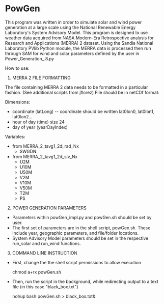 PowGen
=====

This program was written in order to simulate solar and wind power generation at a large scale using the National Renewable Energy Laboratory's System Advisory Model. This program is designed to use weather data acquired from NASA Modern-Era Retrospective analysis for Research and Applications (MERRA) 2 dataset. Using the Sandia National Laboratory PVlib Python module, the MERRA data is processed then run through SAM for wind and solar parameters defined by the user in Power_Generation_.8.py 

How to use:

1. MERRA 2 FILE FORMATTING

The file containing MERRA 2 data needs to be formatted in a particular fashion. (See additional scripts from jflorez)
File should be in netCDf format:

 Dimensions:
  - coordinate (latLong) -- coordinate should be written lat0lon0, lat0lon1, lat0lon2...
  - hour of day (time) size 24
  - day of year (yearDayIndex)

 Variables:
  - from MERRA_2_tavg1_2d_rad_Nx
    - SWGDN
  - from MERRA_2_tavg1_2d_slv_Nx
    - U2M
    - U10M
    - U50M
    - V2M
    - V10M
    - V50M
    - T2M
    - PS 

2. POWER GENERATION PARAMETERS
  - Parameters within powGen_impl.py and powGen.sh should be set by user. 
  - The first set of parameters are in the shell script, powGen.sh. These include year, geographic parameters, and file/folder locations. 
  - System Advisory Model parameters should be set in the respective run_solar and run_wind functions. 

3. COMMAND LINE INSTRUCTION
  - First, change the the shell script permissions to allow execution

    chmod a+rx powGen.sh

  - Then, run the script in the background, while redirecting output to a text file (in this case "black_box.txt")

    nohup bash powGen.sh > black_box.txt&

    
